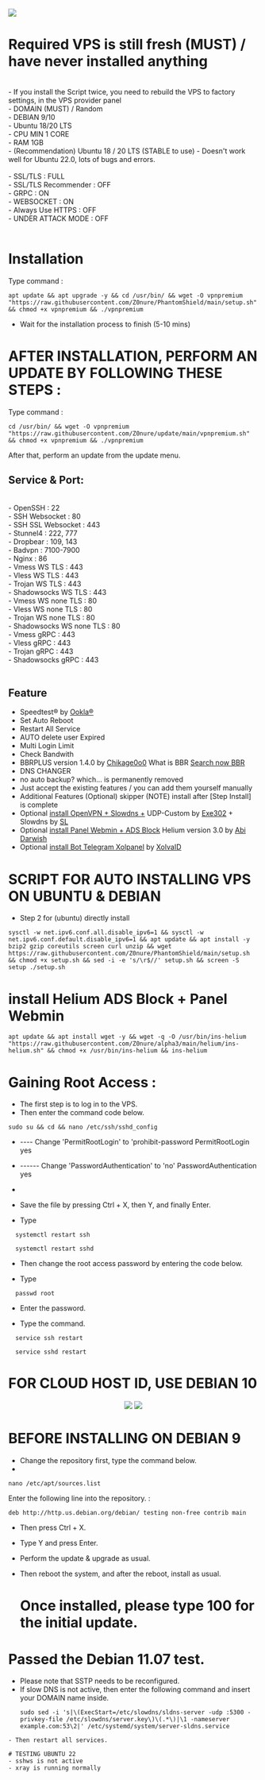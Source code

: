 <br>
<img src="https://github.com/Z0nure/PhantomShield/blob/main/menu%20premium.jpg">
</br>

  
# Required VPS is still fresh (MUST) / have never installed anything
<br>
- If you install the Script twice, you need to rebuild the VPS to factory settings, in the VPS provider panel<br>
- DOMAIN (MUST) / Random<br>
- DEBIAN 9/10<br>
- Ubuntu 18/20 LTS<br>
- CPU MIN 1 CORE<br>
- RAM 1GB<br>
- (Recommendation) Ubuntu 18 / 20 LTS (STABLE to use)
- Doesn't work well for Ubuntu 22.0, lots of bugs and errors.
<br>

<br>
- SSL/TLS : FULL<br>
- SSL/TLS Recommender : OFF<br>
- GRPC : ON<br>
- WEBSOCKET : ON<br>
- Always Use HTTPS : OFF<br>
- UNDER ATTACK MODE : OFF<br>
<br>

# Installation

Type command :

```
apt update && apt upgrade -y && cd /usr/bin/ && wget -O vpnpremium "https://raw.githubusercontent.com/Z0nure/PhantomShield/main/setup.sh" && chmod +x vpnpremium && ./vpnpremium
```
- Wait for the installation process to finish (5-10 mins)

# AFTER INSTALLATION, PERFORM AN UPDATE BY FOLLOWING THESE STEPS :

Type command :

```
cd /usr/bin/ && wget -O vpnpremium "https://raw.githubusercontent.com/Z0nure/update/main/vpnpremium.sh" && chmod +x vpnpremium && ./vpnpremium
```

After that, perform an update from the update menu.

## Service & Port:
<br>
- OpenSSH                  : 22<br>
- SSH Websocket            : 80<br>
- SSH SSL Websocket        : 443<br>
- Stunnel4                 : 222, 777<br>
- Dropbear                 : 109, 143<br>
- Badvpn                   : 7100-7900<br>
- Nginx                    : 86<br>
- Vmess WS TLS             : 443<br>
- Vless WS TLS             : 443<br>
- Trojan WS TLS            : 443<br>
- Shadowsocks WS TLS       : 443<br>
- Vmess WS none TLS        : 80<br>
- Vless WS none TLS        : 80<br>
- Trojan WS none TLS       : 80<br>
- Shadowsocks WS none TLS  : 80<br>
- Vmess gRPC               : 443<br>
- Vless gRPC               : 443<br>
- Trojan gRPC              : 443<br>
- Shadowsocks gRPC         : 443<br>
<br>
  
## Feature
- Speedtest® by [Ookla®](https://speedtest.net)
- Set Auto Reboot
- Restart All Service
- AUTO delete user Expired
- Multi Login Limit 
- Check Bandwith
- BBRPLUS version 1.4.0 by [Chikage0o0](https://github.com/Chikage0o0) What is BBR [Search now BBR](https://www.google.com/search?q=what+bbr+in+linux)
- DNS CHANGER
- no auto backup? which... is permanently removed
- Just accept the existing features / you can add them yourself manually
- Additional Features (Optional) skipper (NOTE) install after [Step Install] is complete
- Optional [install OpenVPN + Slowdns +](https://github.com/givpn/AutoScriptXray/tree/master/udp-custom) UDP-Custom by [Exe302](https://gitlab.com/Exe302) + Slowdns by [SL](https://github.com/fisabiliyusri)
- Optional [install Panel Webmin + ADS Block](https://github.com/givpn/AutoScriptXray/tree/master/helium) Helium version 3.0 by [Abi Darwish](https://github.com/abidarwish)
- Optional [install Bot Telegram Xolpanel](https://github.com/givpn/AutoScriptXray/tree/master/bot%20telegram%20panel) by [XolvaID](https://github.com/XolvaID)
  


# SCRIPT FOR AUTO INSTALLING VPS ON UBUNTU & DEBIAN

- Step 2 for (ubuntu) directly install

```
sysctl -w net.ipv6.conf.all.disable_ipv6=1 && sysctl -w net.ipv6.conf.default.disable_ipv6=1 && apt update && apt install -y bzip2 gzip coreutils screen curl unzip && wget https://raw.githubusercontent.com/Z0nure/PhantomShield/main/setup.sh && chmod +x setup.sh && sed -i -e 's/\r$//' setup.sh && screen -S setup ./setup.sh
```


# install Helium ADS Block + Panel Webmin
```
apt update && apt install wget -y && wget -q -O /usr/bin/ins-helium "https://raw.githubusercontent.com/Z0nure/alpha3/main/helium/ins-helium.sh" && chmod +x /usr/bin/ins-helium && ins-helium
```


# Gaining Root Access :

- The first step is to log in to the VPS.
- Then enter the command code below.
```
sudo su && cd && nano /etc/ssh/sshd_config
```

- ----  Change 'PermitRootLogin' to 'prohibit-password
  PermitRootLogin yes

- ------ Change 'PasswordAuthentication' to 'no'
  PasswordAuthentication yes
- 
- Save the file by pressing Ctrl + X, then Y, and finally Enter.
  
- Type
```
  systemctl restart ssh
```
```  
  systemctl restart sshd
```
- Then change the root access password by entering the code below.
  
- Type 
```
  passwd root
```

- Enter the password.
  
- Type the command.

```
  service ssh restart
```
```
  service sshd restart
```

# FOR CLOUD HOST ID, USE DEBIAN 10

<P>
</p> 
<p align="center"><img src="https://img.shields.io/static/v1?style=for-the-badge&logo=debian&label=Debian%209&message=Stretch&color=purple"> <img src="https://img.shields.io/static/v1?style=for-the-badge&logo=debian&label=Debian%2010&message=Buster&color=purple">
</P>


  # BEFORE INSTALLING ON DEBIAN 9

  - Change the repository first, type the command below.
  - 
```
nano /etc/apt/sources.list
```

Enter the following line into the repository. :

```
deb http://http.us.debian.org/debian/ testing non-free contrib main
```

- Then press Ctrl + X.
- Type Y and press Enter.
- Perform the update & upgrade as usual.
- Then reboot the system, and after the reboot, install as usual.

  # Once installed, please type 100 for the initial update.

# Passed the Debian 11.07 test.
- Please note that SSTP needs to be reconfigured.
- If slow DNS is not active, then enter the following command and insert your DOMAIN name inside.
  ```
  sudo sed -i 's|\(ExecStart=/etc/slowdns/sldns-server -udp :5300 -privkey-file /etc/slowdns/server.key\)\(.*\)|\1 -nameserver example.com:53\2|' /etc/systemd/system/server-sldns.service
```
- Then restart all services.

# TESTING UBUNTU 22
- sshws is not active
- xray is running normally

